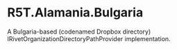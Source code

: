 # R5T.Alamania.Bulgaria
A Bulgaria-based (codenamed Dropbox directory) IRivetOrganizationDirectoryPathProvider implementation.
